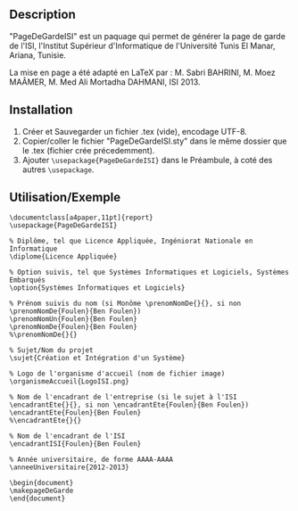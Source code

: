 Description
----
  "PageDeGardeISI" est un paquage qui permet de générer la page de garde de l'ISI, 
  l'Institut Supérieur d'Informatique de l'Université Tunis El Manar, Ariana, Tunisie.

  La mise en page a été adapté en LaTeX par :
  M. Sabri BAHRINI, M. Moez MAÂMER, M. Med Ali Mortadha DAHMANI, ISI 2013.

Installation
----
1. Créer et Sauvegarder un fichier .tex (vide), encodage UTF-8.
2. Copier/coller le fichier "PageDeGardeISI.sty" dans le même dossier que le .tex (fichier crée précedemment).
3. Ajouter `\usepackage{PageDeGardeISI}` dans le Préambule, à coté des autres `\usepackage`.

Utilisation/Exemple
----
```
\documentclass[a4paper,11pt]{report}
\usepackage{PageDeGardeISI} 

% Diplôme, tel que Licence Appliquée, Ingéniorat Nationale en Informatique
\diplome{Licence Appliquée}

% Option suivis, tel que Systèmes Informatiques et Logiciels, Systèmes Embarqués
\option{Systèmes Informatiques et Logiciels}

% Prénom suivis du nom (si Monôme \prenomNomDe{}{}, si non \prenomNomDe{Foulen}{Ben Foulen})
\prenomNomUn{Foulen}{Ben Foulen}
\prenomNomDe{Foulen}{Ben Foulen}
%\prenomNomDe{}{}

% Sujet/Nom du projet
\sujet{Création et Intégration d'un Système}

% Logo de l'organisme d'accueil (nom de fichier image)
\organismeAccueil{LogoISI.png}

% Nom de l'encadrant de l'entreprise (si le sujet à l'ISI \encadrantEte{}{}, si non \encadrantEte{Foulen}{Ben Foulen})
\encadrantEte{Foulen}{Ben Foulen}
%\encadrantEte{}{}

% Nom de l'encadrant de l'ISI
\encadrantISI{Foulen}{Ben Foulen}

% Année universitaire, de forme AAAA-AAAA
\anneeUniversitaire{2012-2013}

\begin{document}
\makepageDeGarde
\end{document}
```
